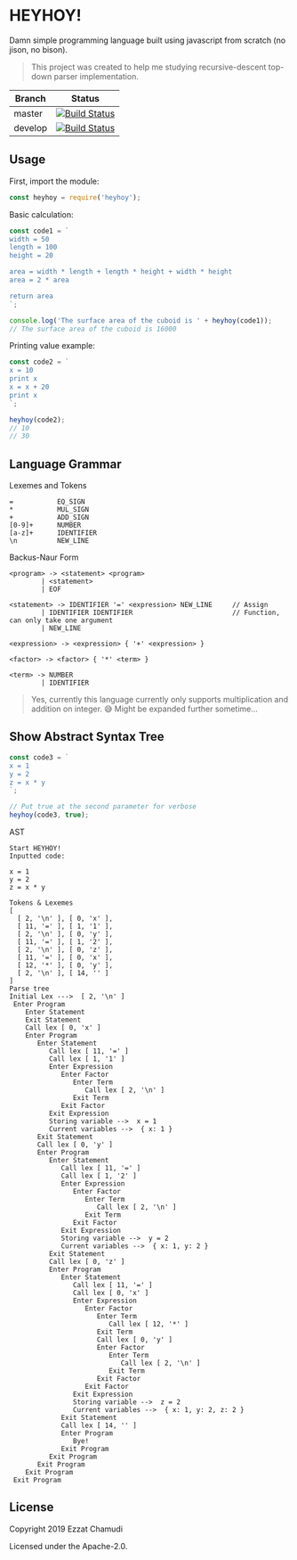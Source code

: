 # HEYHOY!

Damn simple programming language built using javascript from scratch (no jison, no bison).

> This project was created to help me studying recursive-descent top-down parser implementation.

| Branch | Status |
| - | - |
| master | [![Build Status](https://travis-ci.org/ezhmd/heyhoy.svg?branch=master)](https://travis-ci.org/ezhmd/heyhoy) |
| develop | [![Build Status](https://travis-ci.org/ezhmd/heyhoy.svg?branch=develop)](https://travis-ci.org/ezhmd/heyhoy) |

## Usage

First, import the module:
```js
const heyhoy = require('heyhoy');
```

Basic calculation:

```js
const code1 = `
width = 50
length = 100
height = 20

area = width * length + length * height + width * height
area = 2 * area

return area
`;

console.log('The surface area of the cuboid is ' + heyhoy(code1));
// The surface area of the cuboid is 16000
```

Printing value example:

```js
const code2 = `
x = 10
print x
x = x + 20
print x
`;

heyhoy(code2);
// 10
// 30
```
## Language Grammar

Lexemes and Tokens

```
=           EQ_SIGN
*           MUL_SIGN
+           ADD_SIGN
[0-9]+      NUMBER
[a-z]+      IDENTIFIER
\n          NEW_LINE
```

Backus-Naur Form

```
<program> -> <statement> <program>
        | <statement> 
        | EOF

<statement> -> IDENTIFIER '=' <expression> NEW_LINE     // Assign
        | IDENTIFIER IDENTIFIER                         // Function, can only take one argument
        | NEW_LINE

<expression> -> <expression> { '+' <expression> }

<factor> -> <factor> { '*' <term> }

<term> -> NUMBER
        | IDENTIFIER
```

> Yes, currently this language currently only supports multiplication and addition on integer. 😅
> Might be expanded further sometime...

## Show Abstract Syntax Tree

```js
const code3 = `
x = 1
y = 2
z = x * y
`;

// Put true at the second parameter for verbose
heyhoy(code3, true);
```

AST

```
Start HEYHOY!
Inputted code:

x = 1
y = 2
z = x * y

Tokens & Lexemes
[
  [ 2, '\n' ], [ 0, 'x' ],
  [ 11, '=' ], [ 1, '1' ],
  [ 2, '\n' ], [ 0, 'y' ],
  [ 11, '=' ], [ 1, '2' ],
  [ 2, '\n' ], [ 0, 'z' ],
  [ 11, '=' ], [ 0, 'x' ],
  [ 12, '*' ], [ 0, 'y' ],
  [ 2, '\n' ], [ 14, '' ]
]
Parse tree
Initial Lex --->  [ 2, '\n' ]
 Enter Program
    Enter Statement
    Exit Statement
    Call lex [ 0, 'x' ]
    Enter Program
       Enter Statement
          Call lex [ 11, '=' ]
          Call lex [ 1, '1' ]
          Enter Expression
             Enter Factor
                Enter Term
                   Call lex [ 2, '\n' ]
                Exit Term
             Exit Factor
          Exit Expression
          Storing variable -->  x = 1
          Current variables -->  { x: 1 }
       Exit Statement
       Call lex [ 0, 'y' ]
       Enter Program
          Enter Statement
             Call lex [ 11, '=' ]
             Call lex [ 1, '2' ]
             Enter Expression
                Enter Factor
                   Enter Term
                      Call lex [ 2, '\n' ]
                   Exit Term
                Exit Factor
             Exit Expression
             Storing variable -->  y = 2
             Current variables -->  { x: 1, y: 2 }
          Exit Statement
          Call lex [ 0, 'z' ]
          Enter Program
             Enter Statement
                Call lex [ 11, '=' ]
                Call lex [ 0, 'x' ]
                Enter Expression
                   Enter Factor
                      Enter Term
                         Call lex [ 12, '*' ]
                      Exit Term
                      Call lex [ 0, 'y' ]
                      Enter Factor
                         Enter Term
                            Call lex [ 2, '\n' ]
                         Exit Term
                      Exit Factor
                   Exit Factor
                Exit Expression
                Storing variable -->  z = 2
                Current variables -->  { x: 1, y: 2, z: 2 }
             Exit Statement
             Call lex [ 14, '' ]
             Enter Program
                Bye!
             Exit Program
          Exit Program
       Exit Program
    Exit Program
 Exit Program
```
## License

Copyright 2019 Ezzat Chamudi

Licensed under the Apache-2.0.
